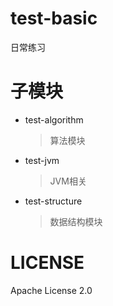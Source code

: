# test-basic
日常练习

# 子模块
* test-algorithm
    > 算法模块
* test-jvm
    > JVM相关
* test-structure
    > 数据结构模块
    
# LICENSE
Apache License 2.0